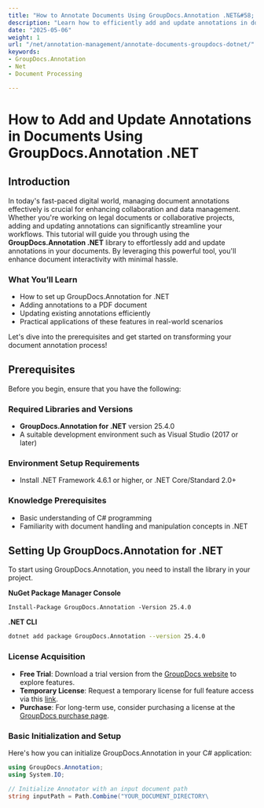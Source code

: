 ```yaml
---
title: "How to Annotate Documents Using GroupDocs.Annotation .NET&#58; A Comprehensive Guide"
description: "Learn how to efficiently add and update annotations in documents using GroupDocs.Annotation .NET. Enhance collaboration and document management with this step-by-step guide."
date: "2025-05-06"
weight: 1
url: "/net/annotation-management/annotate-documents-groupdocs-dotnet/"
keywords:
- GroupDocs.Annotation
- Net
- Document Processing

---
```



# How to Add and Update Annotations in Documents Using GroupDocs.Annotation .NET

## Introduction
In today's fast-paced digital world, managing document annotations effectively is crucial for enhancing collaboration and data management. Whether you're working on legal documents or collaborative projects, adding and updating annotations can significantly streamline your workflows. This tutorial will guide you through using the **GroupDocs.Annotation .NET** library to effortlessly add and update annotations in your documents. By leveraging this powerful tool, you'll enhance document interactivity with minimal hassle.

### What You’ll Learn
- How to set up GroupDocs.Annotation for .NET
- Adding annotations to a PDF document
- Updating existing annotations efficiently
- Practical applications of these features in real-world scenarios

Let's dive into the prerequisites and get started on transforming your document annotation process!

## Prerequisites
Before you begin, ensure that you have the following:

### Required Libraries and Versions
- **GroupDocs.Annotation for .NET** version 25.4.0
- A suitable development environment such as Visual Studio (2017 or later)

### Environment Setup Requirements
- Install .NET Framework 4.6.1 or higher, or .NET Core/Standard 2.0+
  
### Knowledge Prerequisites
- Basic understanding of C# programming
- Familiarity with document handling and manipulation concepts in .NET

## Setting Up GroupDocs.Annotation for .NET
To start using GroupDocs.Annotation, you need to install the library in your project.

**NuGet Package Manager Console**
```shell
Install-Package GroupDocs.Annotation -Version 25.4.0
```

**\.NET CLI**
```bash
dotnet add package GroupDocs.Annotation --version 25.4.0
```

### License Acquisition
- **Free Trial**: Download a trial version from the [GroupDocs website](https://releases.groupdocs.com/annotation/net/) to explore features.
- **Temporary License**: Request a temporary license for full feature access via this [link](https://purchase.groupdocs.com/temporary-license/).
- **Purchase**: For long-term use, consider purchasing a license at the [GroupDocs purchase page](https://purchase.groupdocs.com/buy).

### Basic Initialization and Setup
Here's how you can initialize GroupDocs.Annotation in your C# application:
```csharp
using GroupDocs.Annotation;
using System.IO;

// Initialize Annotator with an input document path
string inputPath = Path.Combine("YOUR_DOCUMENT_DIRECTORY\
